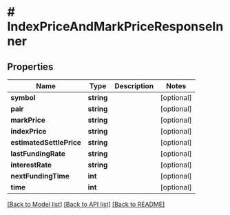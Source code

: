# # IndexPriceAndMarkPriceResponseInner

## Properties

Name | Type | Description | Notes
------------ | ------------- | ------------- | -------------
**symbol** | **string** |  | [optional]
**pair** | **string** |  | [optional]
**markPrice** | **string** |  | [optional]
**indexPrice** | **string** |  | [optional]
**estimatedSettlePrice** | **string** |  | [optional]
**lastFundingRate** | **string** |  | [optional]
**interestRate** | **string** |  | [optional]
**nextFundingTime** | **int** |  | [optional]
**time** | **int** |  | [optional]

[[Back to Model list]](../../README.md#models) [[Back to API list]](../../README.md#endpoints) [[Back to README]](../../README.md)
